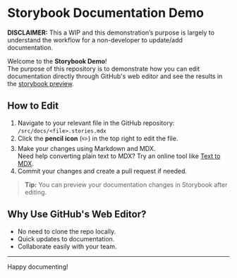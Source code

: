 # Storybook Documentation Demo

**DISCLAIMER:** This a WIP and this demonstration’s purpose is largely to understand the workflow for a non-developer to update/add documentation.

Welcome to the **Storybook Demo**!  
The purpose of this repository is to demonstrate how you can edit documentation directly through GitHub's web editor and see the results in the [storybook preview](https://jxh090.github.io/storybook-demo/?path=/docs/introduction--documentation).

## How to Edit

1. Navigate to your relevant file in the GitHub repository:  
   `/src/docs/<file>.stories.mdx`
2. Click the **pencil icon** (✏️) in the top right to edit the file.
3. Make your changes using Markdown and MDX.  
   Need help converting plain text to MDX? Try an online tool like [Text to MDX](https://www.text2mdx.com/).
4. Commit your changes and create a pull request if needed.

> **Tip:** You can preview your documentation changes in Storybook after editing.

## Why Use GitHub's Web Editor?

- No need to clone the repo locally.
- Quick updates to documentation.
- Collaborate easily with your team.

---

Happy documenting!